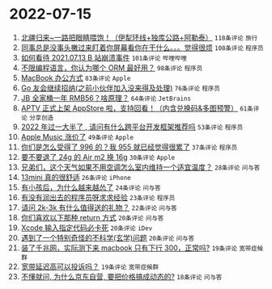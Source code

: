 # 2022-07-15

1. [北疆归来~一路把眼睛喂饱！（伊犁环线+独库公路+阿勒泰）](https://www.v2ex.com/t/866324) `118条评论` `旅行`
1. [同事总是没事头撇过来盯着你屏幕看你在干什么。。。觉得很烦](https://www.v2ex.com/t/866313) `108条评论` `程序员`
1. [如何看待 2021.07.13 B 站崩溃事件](https://www.v2ex.com/t/866300) `101条评论` `哔哩哔哩`
1. [不限编程语言，你认为哪个 ORM 最好用？](https://www.v2ex.com/t/866413) `98条评论` `程序员`
1. [MacBook 办公方式](https://www.v2ex.com/t/866339) `83条评论` `Apple`
1. [Go 友会继续招纳(之前小伙伴加入没来得及处理)](https://www.v2ex.com/t/866398) `76条评论` `程序员`
1. [JB 全家桶一年 RMB56？啥原理？](https://www.v2ex.com/t/866305) `64条评论` `JetBrains`
1. [APTV 正式上架 AppStore 啦，支持回看！（内含兑换码&多图预警）](https://www.v2ex.com/t/866406) `61条评论` `分享创造`
1. [2022 年过一大半了 , 请问有什么跨平台开发框架推荐吗](https://www.v2ex.com/t/866453) `53条评论` `程序员`
1. [Apple Music 涨价了](https://www.v2ex.com/t/866306) `49条评论` `Apple`
1. [你们是怎么受得了 996 的？我 955 就已经觉得很累了](https://www.v2ex.com/t/866525) `37条评论` `程序员`
1. [要不要退了 24g 的 Air m2 换 16g](https://www.v2ex.com/t/866383) `30条评论` `Apple`
1. [兄弟们，这个天气如果不用空调怎么室内维持一个适宜温度？](https://www.v2ex.com/t/866505) `28条评论` `问与答`
1. [13mini 真的很舒适](https://www.v2ex.com/t/866296) `26条评论` `iPhone`
1. [有小孩后，为什么越来越怂了](https://www.v2ex.com/t/866374) `24条评论` `问与答`
1. [有没有润出去的程序员呀求求经验](https://www.v2ex.com/t/866473) `23条评论` `程序员`
1. [请问 2k-3k 有什么值得送的礼物？](https://www.v2ex.com/t/866506) `22条评论` `问与答`
1. [你们喜欢以下那种 return 方式](https://www.v2ex.com/t/866495) `20条评论` `问与答`
1. [Xcode 输入指定代码必卡死](https://www.v2ex.com/t/866432) `20条评论` `iDev`
1. [遇到了一个特别奇怪的不科学(玄学)问题](https://www.v2ex.com/t/866371) `20条评论` `问与答`
1. [装了千兆网，实际测下来 macbook 只有下行 300，正常吗?](https://www.v2ex.com/t/866522) `19条评论` `宽带症候群`
1. [宽带延迟高可以投诉吗？](https://www.v2ex.com/t/866503) `19条评论` `宽带症候群`
1. [不懂就问, 为什么京东自营, 要把价格搞成动态的?](https://www.v2ex.com/t/866380) `18条评论` `问与答`

